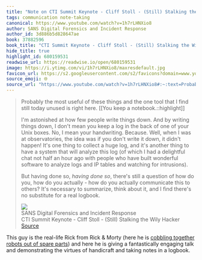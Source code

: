 ```yaml
---
title: "Note on CTI Summit Keynote - Cliff Stoll - (Still) Stalking the Wily Hacker via SANS Digital Forensics and Incident Response"
tags: communication note-taking
canonical: https://www.youtube.com/watch?v=1h7rLHNXio8
author: SANS Digital Forensics and Incident Response
author_id: 3d886b5d828647ae
book: 37882596
book_title: "CTI Summit Keynote - Cliff Stoll - (Still) Stalking the Wily Hacker"
hide_title: true
highlight_id: 680159531
readwise_url: https://readwise.io/open/680159531
image: https://i.ytimg.com/vi/1h7rLHNXio8/maxresdefault.jpg
favicon_url: https://s2.googleusercontent.com/s2/favicons?domain=www.youtube.com
source_emoji: 🌐
source_url: "https://www.youtube.com/watch?v=1h7rLHNXio8#:~:text=Probably%20the%20most,a%20real%20logbook."
---
```


> Probably the most useful of these things and the one tool that I find still today unused is right here. [[You keep a notebook.::highlight]]
> 
> I'm astonished at how few people write things down. And by writing things down, I don't mean you keep a log in the back of one of your Unix boxes. No, I mean your handwriting. Because. Well, when I was at observatories, the idea was if you don't write it down, it didn't happen! It's one thing to collect a huge log, and it's another thing to have a system that will analyze this log (of which I had a delightful chat not half an hour ago with people who have built wonderful software to analyze logs and IP tables and watching for intrusions).
> 
> But having done so, _having done so_, there's still a question of how do you, how do you actually - how do you actually communicate this to others? It's necessary to summarize, think about it, and I find there's no substitute for a real logbook.
> <div class="quoteback-footer"><div class="quoteback-avatar"><img class="mini-favicon" src="https://s2.googleusercontent.com/s2/favicons?domain=www.youtube.com"></div><div class="quoteback-metadata"><div class="metadata-inner"><span style="display:none">FROM:</span><div aria-label="SANS Digital Forensics and Incident Response" class="quoteback-author"> SANS Digital Forensics and Incident Response</div><div aria-label="CTI Summit Keynote - Cliff Stoll - (Still) Stalking the Wily Hacker" class="quoteback-title"> CTI Summit Keynote - Cliff Stoll - (Still) Stalking the Wily Hacker</div></div></div><div class="quoteback-backlink"><a target="_blank" aria-label="go to the full text of this quotation" rel="noopener" href="https://www.youtube.com/watch?v=1h7rLHNXio8#:~:text=Probably%20the%20most,a%20real%20logbook." class="quoteback-arrow"> Source</a></div></div>

This guy is the real-life Rick from Rick & Morty (here he is [cobbling together robots out of spare parts](https://www.youtube.com/watch?v=-k3mVnRlQLU)) and here he is giving a fantastically engaging talk and demonstrating the virtues of handicraft and taking notes in a logbook.